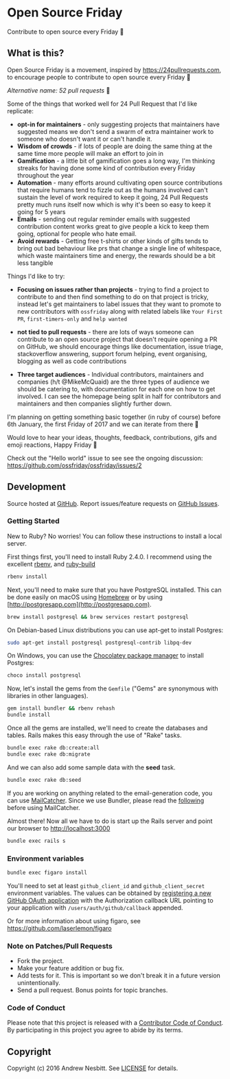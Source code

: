 # Open Source Friday

Contribute to open source every Friday :beers:

## What is this?

Open Source Friday is a movement, inspired by https://24pullrequests.com, to encourage people to contribute to open source every Friday :christmas_tree:

*Alternative name: 52 pull requests* 🤣

Some of the things that worked well for 24 Pull Request that I'd like replicate:

- **opt-in for maintainers** - only suggesting projects that maintainers have suggested means we don't send a swarm of extra maintainer work to someone who doesn't want it or can't handle it.
- **Wisdom of crowds** - if lots of people are doing the same thing at the same time more people will make an effort to join in
- **Gamification** - a little bit of gamification goes a long way, I'm thinking streaks for having done some kind of contribution every Friday throughout the year
- **Automation** - many efforts around cultivating open source contributions that require humans tend to fizzle out as the humans involved can't sustain the level of work required to keep it going, 24 Pull Requests pretty much runs itself now which is why it's been so easy to keep it going for 5 years
- **Emails** - sending out regular reminder emails with suggested contribution content works great to give people a kick to keep them going, optional for people who hate email.
- **Avoid rewards** - Getting free t-shirts or other kinds of gifts tends to bring out bad behaviour like prs that change a single line of whitespace, which waste maintainers time and energy, the rewards should be a bit less tangible

Things I'd like to try:

- **Focusing on issues rather than projects** - trying to find a project to contribute to and then find something to do on that project is tricky, instead let's get maintainers to label issues that they want to promote to new contributors with `ossfriday` along with related labels like `Your First PR`, `first-timers-only` and `help wanted`

- **not tied to pull requests** - there are lots of ways someone can contribute to an open source project that doesn't require opening a PR on GitHub, we should encourage things like documentation, issue triage, stackoverflow answering, support forum helping, event organising, blogging as well as code contributions

- **Three target audiences** - Individual contributors, maintainers and companies (h/t @MikeMcQuaid) are the three types of audience we should be catering to, with documentation for each one on how to get involved. I can see the homepage being split in half for contributors and maintainers and then companies slightly further down.

I'm planning on getting something basic together (in ruby of course) before 6th January, the first Friday of 2017 and we can iterate from there 🚀

Would love to hear your ideas, thoughts, feedback, contributions, gifs and emoji reactions, Happy Friday 🍻

Check out the "Hello world" issue to see see the ongoing discussion: https://github.com/ossfriday/ossfriday/issues/2

## Development

Source hosted at [GitHub](https://github.com/ossfriday/ossfriday).
Report issues/feature requests on [GitHub Issues](https://github.com/ossfriday/ossfriday/issues).

### Getting Started

New to Ruby? No worries! You can follow these instructions to install a local server.

First things first, you'll need to install Ruby 2.4.0. I recommend using the excellent [rbenv](https://github.com/rbenv/rbenv),
and [ruby-build](https://github.com/rbenv/ruby-build)

```bash
rbenv install
```

Next, you'll need to make sure that you have PostgreSQL installed. This can be
done easily on macOS using [Homebrew](http://brew.sh) or by using [http://postgresapp.com](http://postgresapp.com).

```bash
brew install postgresql && brew services restart postgresql
```

On Debian-based Linux distributions you can use apt-get to install Postgres:

```bash
sudo apt-get install postgresql postgresql-contrib libpq-dev
```

On Windows, you can use the [Chocolatey package manager](http://chocolatey.org/) to install Postgres:

```bash
choco install postgresql
```

Now, let's install the gems from the `Gemfile` ("Gems" are synonymous with libraries in other
languages).

```bash
gem install bundler && rbenv rehash
bundle install
```

Once all the gems are installed, we'll need to create the databases and
tables. Rails makes this easy through the use of "Rake" tasks.

```bash
bundle exec rake db:create:all
bundle exec rake db:migrate
```

And we can also add some sample data with the **seed** task.

```bash
bundle exec rake db:seed
```

If you are working on anything related to the email-generation code, you can use [MailCatcher](https://github.com/sj26/mailcatcher).
Since we use Bundler, please read the [following](https://github.com/sj26/mailcatcher#bundler) before using MailCatcher.

Almost there! Now all we have to do is start up the Rails server and point
our browser to <http://localhost:3000>

```bash
bundle exec rails s
```

### Environment variables

```bash
bundle exec figaro install
```

You'll need to set at least `github_client_id` and `github_client_secret` environment variables. The values can be obtained by [registering a new GitHub OAuth application](https://github.com/settings/applications/new) with the Authorization callback URL pointing to your application with `/users/auth/github/callback` appended.

Or for more information about using figaro, see https://github.com/laserlemon/figaro

### Note on Patches/Pull Requests

 * Fork the project.
 * Make your feature addition or bug fix.
 * Add tests for it. This is important so we don't break it in a future version unintentionally.
 * Send a pull request. Bonus points for topic branches.

### Code of Conduct

Please note that this project is released with a [Contributor Code of Conduct](CODE_OF_CONDUCT.md). By participating in this project you agree to abide by its terms.

## Copyright

Copyright (c) 2016 Andrew Nesbitt. See [LICENSE](https://github.com/ossfriday/ossfriday/blob/master/LICENSE.txt) for details.
